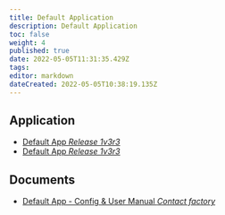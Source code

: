 ```yaml
---
title: Default Application
description: Default Application
toc: false
weight: 4
published: true
date: 2022-05-05T11:31:35.429Z
tags: 
editor: markdown
dateCreated: 2022-05-05T10:38:19.135Z
---
```


## Application
- [Default App *Release 1v3r3*](/nano/applications/default/default_1v3r3.ccc)
- <a href="/nano/applications/default/default_1v3r3.ccc" download>Default App *Release 1v3r3*</a>

## Documents
- [Default App - Config & User Manual *Contact factory*]()


